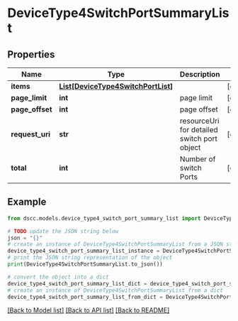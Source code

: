 # DeviceType4SwitchPortSummaryList


## Properties

Name | Type | Description | Notes
------------ | ------------- | ------------- | -------------
**items** | [**List[DeviceType4SwitchPortList]**](DeviceType4SwitchPortList.md) |  | [optional] 
**page_limit** | **int** | page limit | [optional] 
**page_offset** | **int** | page offset | [optional] 
**request_uri** | **str** | resourceUri for detailed switch port object | [optional] 
**total** | **int** | Number of switch Ports | [optional] 

## Example

```python
from dscc.models.device_type4_switch_port_summary_list import DeviceType4SwitchPortSummaryList

# TODO update the JSON string below
json = "{}"
# create an instance of DeviceType4SwitchPortSummaryList from a JSON string
device_type4_switch_port_summary_list_instance = DeviceType4SwitchPortSummaryList.from_json(json)
# print the JSON string representation of the object
print(DeviceType4SwitchPortSummaryList.to_json())

# convert the object into a dict
device_type4_switch_port_summary_list_dict = device_type4_switch_port_summary_list_instance.to_dict()
# create an instance of DeviceType4SwitchPortSummaryList from a dict
device_type4_switch_port_summary_list_from_dict = DeviceType4SwitchPortSummaryList.from_dict(device_type4_switch_port_summary_list_dict)
```
[[Back to Model list]](../README.md#documentation-for-models) [[Back to API list]](../README.md#documentation-for-api-endpoints) [[Back to README]](../README.md)


